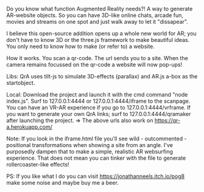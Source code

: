 Do you know what function Augmented Reality needs?! 
A way to generate AR-website objects. So you can have 3D-like online chats, arcade fun, movies and streams on one spot and just walk away to let it "dissapear". 

I believe this open-source addition opens up a whole new world for AR; you don't have to know 3D or the three.js framework to make beautiful ideas. You only need to know how to make (or refer to) a website.

How it works. 
You scan a qr-code. The url sends you to a site. When the camera remains focussed on the qr-code a website will now pop-ups! 

Libs:
QrA uses tilt-js to simulate 3D-effects (parallax) and AR.js a-box as the startobject. 


Local:
Download the project and launch it with the cmd command "node index.js".
Surf to 127.0.0.1:4444 or 127.0.0.1:4444/iframe to the scanpage. 
You can have an VR-AR experience if you go to 127.0.0.1:4444/vrframe.
If you want to generate your own QrA links; surf to 127.0.0.1:4444/qramaker after launching the project. 
=> The above urls also work on https://qr-a.herokuapp.com/ 


Note:
If you look in the iframe.html file you'll see wild - outcommented - positional transformations when showing a site from an angle. I've purposedly dampen that to make a simple, realistic AR websurfing experience. 
That does not mean you can tinker with the file to generate rollercoaster-like effects! 




PS:
If you like what I do you can visit https://jonathanneels.itch.io/pog8 make some noise and maybe buy me a beer.
